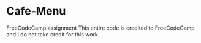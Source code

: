 # Cafe-Menu
FreeCodeCamp assignment
This entire code is credited to FreeCodeCamp and I do not take credit for this work.
